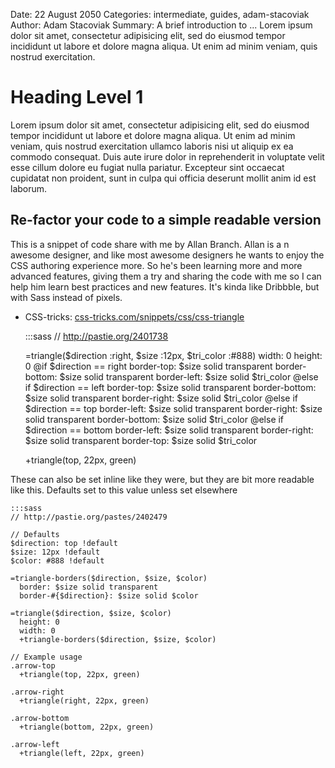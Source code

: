 Date: 22 August 2050
Categories: intermediate, guides, adam-stacoviak
Author: Adam Stacoviak
Summary: A brief introduction to ... Lorem ipsum dolor sit amet, consectetur adipisicing elit, sed do eiusmod tempor incididunt ut labore et dolore magna aliqua. Ut enim ad minim veniam, quis nostrud exercitation.

# Heading Level 1

Lorem ipsum dolor sit amet, consectetur adipisicing elit, sed do eiusmod tempor incididunt ut labore et dolore magna aliqua. Ut enim ad minim veniam, quis nostrud exercitation ullamco laboris nisi ut aliquip ex ea commodo consequat. Duis aute irure dolor in reprehenderit in voluptate velit esse cillum dolore eu fugiat nulla pariatur. Excepteur sint occaecat cupidatat non proident, sunt in culpa qui officia deserunt mollit anim id est laborum.

## Re-factor your code to a simple readable version

This is a snippet of code share with me by Allan Branch. Allan is a n awesome designer, and like most awesome designers he wants to enjoy the CSS authoring experience more. So he's been learning more and more advanced features, giving them a try and sharing the code with me so I can help him learn best practices and new features. It's kinda like Dribbble, but with Sass instead of pixels.

* CSS-tricks: [css-tricks.com/snippets/css/css-triangle](http://css-tricks.com/snippets/css/css-triangle/)
  
    :::sass
    // http://pastie.org/2401738
    
    =triangle($direction :right, $size :12px, $tri_color :#888)
      width: 0
      height: 0
      @if $direction == right 
        border-top: $size solid transparent
        border-bottom: $size solid transparent
        border-left: $size solid $tri_color
      @else if $direction == left 
        border-top: $size solid transparent
        border-bottom: $size solid transparent
        border-right: $size solid $tri_color
      @else if $direction == top 
        border-left: $size solid transparent
        border-right: $size solid transparent
        border-bottom: $size solid $tri_color
      @else if $direction == bottom 
        border-left: $size solid transparent
        border-right: $size solid transparent
        border-top: $size solid $tri_color

    +triangle(top, 22px, green)

These can also be set inline like they were, but they are bit more readable like this. Defaults set to this value unless set elsewhere

    :::sass
    // http://pastie.org/pastes/2402479
    
    // Defaults
    $direction: top !default
    $size: 12px !default
    $color: #888 !default

    =triangle-borders($direction, $size, $color)
      border: $size solid transparent
      border-#{$direction}: $size solid $color

    =triangle($direction, $size, $color)
      height: 0
      width: 0
      +triangle-borders($direction, $size, $color)

    // Example usage
    .arrow-top
      +triangle(top, 22px, green)

    .arrow-right
      +triangle(right, 22px, green)

    .arrow-bottom
      +triangle(bottom, 22px, green)

    .arrow-left
      +triangle(left, 22px, green)
